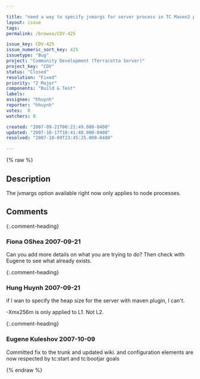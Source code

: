 ```yaml
---

title: "need a way to specify jvmargs for server process in TC Maven2 plugin"
layout: issue
tags: 
permalink: /browse/CDV-425

issue_key: CDV-425
issue_numeric_sort_key: 425
issuetype: "Bug"
project: "Community Development (Terracotta Server)"
project_key: "CDV"
status: "Closed"
resolution: "Fixed"
priority: "2 Major"
components: "Build & Test"
labels: 
assignee: "hhuynh"
reporter: "hhuynh"
votes:  0
watchers: 0

created: "2007-09-21T00:21:49.000-0400"
updated: "2007-10-17T18:41:48.000-0400"
resolved: "2007-10-09T23:45:25.000-0400"

---
```




{% raw %}



## Description

<div markdown="1" class="description">

The jvmargs option available right now only applies to node processes. 

</div>

## Comments


{:.comment-heading}
### **Fiona OShea** <span class="date">2007-09-21</span>

<div markdown="1" class="comment">

Can you add more details on what you are trying to do? Then check with Eugene to see what already exists.

</div>


{:.comment-heading}
### **Hung Huynh** <span class="date">2007-09-21</span>

<div markdown="1" class="comment">

if I wan to specify the heap size for the server with maven plugin, I can't.

<jvmArgs>-Xmx256m</jvmArgs> is only applied to L1. Not L2.

</div>


{:.comment-heading}
### **Eugene Kuleshov** <span class="date">2007-10-09</span>

<div markdown="1" class="comment">

Committed fix to the trunk and updated wiki. <jvmargs> and <jvm> configuration elements are now respected by tc:start and tc:bootjar goals

</div>



{% endraw %}
